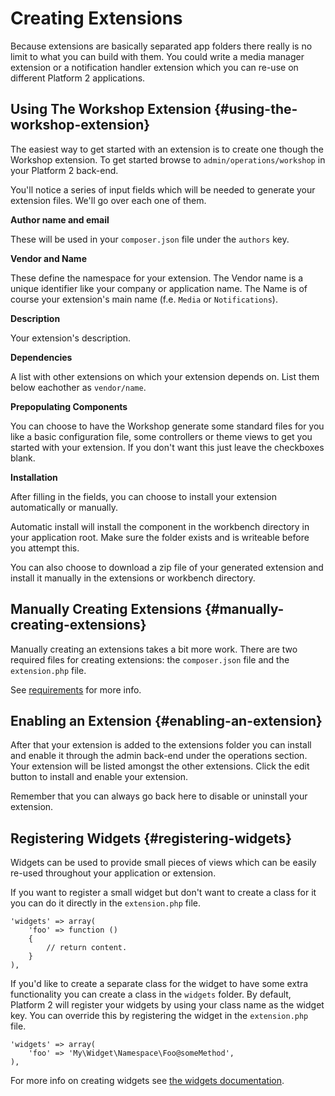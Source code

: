 # Creating Extensions

Because extensions are basically separated app folders there really is no limit to what you can build with them. You could write a media manager extension or a notification handler extension which you can re-use on different Platform 2 applications.

## Using The Workshop Extension {#using-the-workshop-extension}

The easiest way to get started with an extension is to create one though the Workshop extension. To get started browse to `admin/operations/workshop` in your Platform 2 back-end.

You'll notice a series of input fields which will be needed to generate your extension files. We'll go over each one of them.

**Author name and email**

These will be used in your `composer.json` file under the `authors` key.

**Vendor and Name**

These define the namespace for your extension. The Vendor name is a unique identifier like your company or application name. The Name is of course your extension's main name (f.e. `Media` or `Notifications`).

**Description**

Your extension's description.

**Dependencies**

A list with other extensions on which your extension depends on. List them below eachother as `vendor/name`.

**Prepopulating Components**

You can choose to have the Workshop generate some standard files for you like a basic configuration file, some controllers or theme views to get you started with your extension. If you don't want this just leave the checkboxes blank.

**Installation**

After filling in the fields, you can choose to install your extension automatically or manually.

Automatic install will install the component in the workbench directory in your application root. Make sure the folder exists and is writeable before you attempt this.

You can also choose to download a zip file of your generated extension and install it manually in the extensions or workbench directory.


## Manually Creating Extensions {#manually-creating-extensions}

Manually creating an extensions takes a bit more work. There are two required files for creating extensions: the `composer.json` file and the `extension.php` file.

See [requirements]({url}/extensions#requirements) for more info.


## Enabling an Extension {#enabling-an-extension}

After that your extension is added to the extensions folder you can install and enable it through the admin back-end under the operations section. Your extension will be listed amongst the other extensions. Click the edit button to install and enable your extension.

Remember that you can always go back here to disable or uninstall your extension.


## Registering Widgets {#registering-widgets}

Widgets can be used to provide small pieces of views which can be easily re-used throughout your application or extension.

If you want to register a small widget but don't want to create a class for it you can do it directly in the `extension.php` file.

	'widgets' => array(
		'foo' => function ()
		{
			// return content.
		}
	),

If you'd like to create a separate class for the widget to have some extra functionality you can create a class in the `widgets` folder. By default, Platform 2 will register your widgets by using your class name as the widget key. You can override this by registering the widget in the `extension.php` file.

	'widgets' => array(
		'foo' => 'My\Widget\Namespace\Foo@someMethod',
	),

For more info on creating widgets see [the widgets documentation]({url}/usage/widgets).
